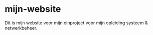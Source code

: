 # mijn-website

Dit is mijn website voor mijn einproject voor mijn opleiding systeem & netwerkbeheer.

